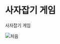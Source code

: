 # 사자잡기 게임

사자잡기 게임

![처음](https://user-images.githubusercontent.com/77868874/111859546-03a91380-8985-11eb-93d7-34a92f4ff2d4.PNG)
